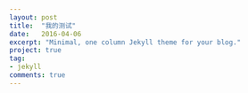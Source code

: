 ```yaml
---
layout: post
title:  "我的测试"
date:   2016-04-06
excerpt: "Minimal, one column Jekyll theme for your blog."
project: true
tag:
- jekyll    
comments: true
---
```


